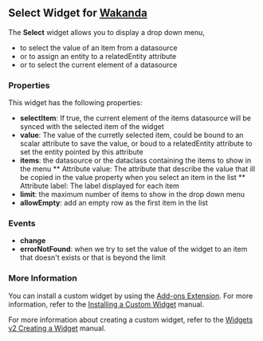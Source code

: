 ## Select Widget for [Wakanda](http://wakanda.org)The __Select__ widget allows you to display a drop down menu,* to select the value of an item from a datasource* or to assign an entity to a relatedEntity attribute* or to select the current element of a datasource### PropertiesThis widget has the following properties:* __selectItem__: If true, the current element of the items datasource will be synced with the selected item of the widget* __value__: The value of the curretly selected item, could be bound to an scalar attribute to save the value, or boud to a relatedEntity attribute to set the entity pointed by this attribute* __items__: the datasource or the dataclass containing the items to show in the menu** Attribute value: The attribute that describe the value that ill be copied in the value property when you select an item in the list** Attribute label: The label displayed for each item* __limit__: the maximum number of items to show in the drop down menu* __allowEmpty__: add an empty row as the first item in the list### Events* __change__* __errorNotFound__: when we try to set the value of the widget to an item that doesn't exists or that is beyond the limit### More InformationYou can install a custom widget by using the [Add-ons Extension](http://doc.wakanda.org/WakandaStudio/help/Title/en/page4263.html "Add-ons Extension"). For more information, refer to the [Installing a Custom Widget](http://doc.wakanda.org/WakandaStudio/help/Title/en/page3869.html#1056003 "Installing a Custom Widget") manual.For more information about creating a custom widget, refer to the [Widgets v2 Creating a Widget](http://doc.wakanda.org/Wakanda/help/Title/en/page3849.html "Widgets v2 Creating a Widget") manual.